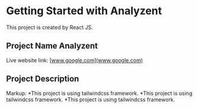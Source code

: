 # Getting Started with Analyzent

This project is created by React JS.

## Project Name Analyzent

Live website link: [www.google.com](www.google.com)

## Project Description

Markup:
*This project is using tailwindcss framework.
*This project is using tailwindcss framework.
\*This project is using tailwindcss framework.
